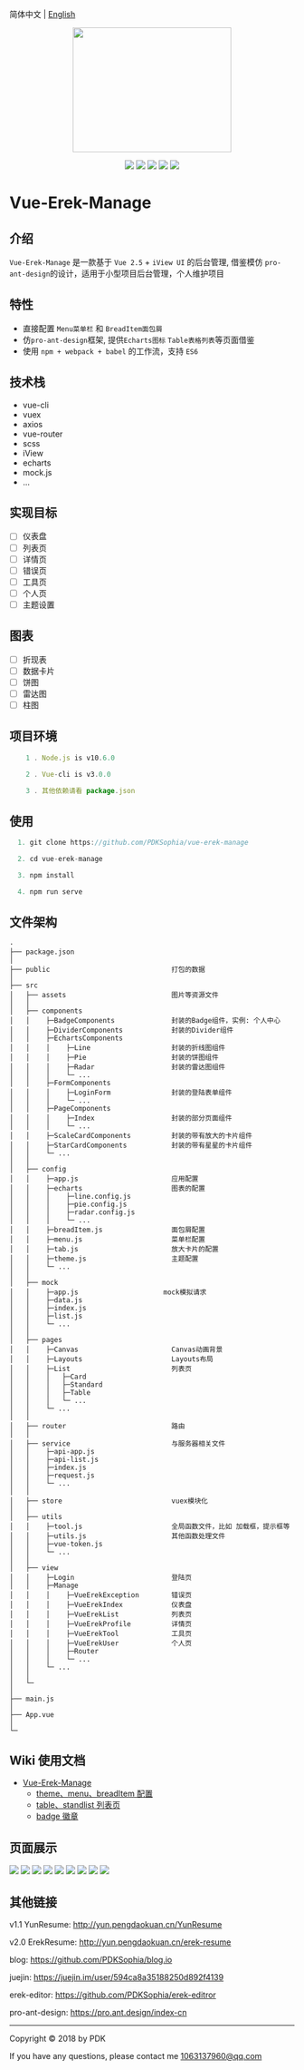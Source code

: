 简体中文 | [English](./README.en.md)

<div align='center'>

  <img src='https://github.com/PDKSophia/erek-resume-manage/raw/master/image/logo.png' width=280 height=220>

![](https://img.shields.io/badge/vue-2.5.2-blue.svg)
![](https://img.shields.io/badge/license-MIT-orange.svg)
![](https://img.shields.io/badge/echarts-4.1.0-yellow.svg)
![](https://img.shields.io/badge/iView-3.1.3-green.svg)
![](https://img.shields.io/badge/axios-0.18.0-red.svg)

</div>

# Vue-Erek-Manage

## 介绍

`Vue-Erek-Manage` 是一款基于 `Vue 2.5` + `iView UI` 的后台管理, 借鉴模仿 `pro-ant-design`的设计，适用于小型项目后台管理，个人维护项目

## 特性

- 直接配置 `Menu菜单栏` 和 `BreadItem面包屑`
- 仿`pro-ant-design`框架, 提供`Echarts图标` `Table表格列表`等页面借鉴
- 使用 `npm + webpack + babel` 的工作流，支持 `ES6`

<!-- ## Display Link -->
<!-- Link: http://yun.pengdaokuan.cn/erek-manage -->

## 技术栈

- vue-cli
- vuex
- axios
- vue-router
- scss
- iView
- echarts
- mock.js
- ...

## 实现目标

- [ ] 仪表盘
- [ ] 列表页
- [ ] 详情页
- [ ] 错误页
- [ ] 工具页
- [ ] 个人页
- [ ] 主题设置

## 图表

- [ ] 折现表
- [ ] 数据卡片
- [ ] 饼图
- [ ] 雷达图
- [ ] 柱图

## 项目环境

```javascript
    1 . Node.js is v10.6.0

    2 . Vue-cli is v3.0.0

    3 . 其他依赖请看 package.json

```

## 使用

```javascript
  1. git clone https://github.com/PDKSophia/vue-erek-manage

  2. cd vue-erek-manage

  3. npm install

  4. npm run serve
```

## 文件架构

```
·
├── package.json
│ 
├── public                              打包的数据
│ 
├── src
│   ├── assets                          图片等资源文件
│   │
│   ├── components
│   │    ├─BadgeComponents              封装的Badge组件，实例: 个人中心
│   │    ├─DividerComponents            封装的Divider组件
│   │    ├─EchartsComponents
│   │    │    ├─Line                    封装的折线图组件
│   │    │    ├─Pie                     封装的饼图组件
│   │    │    ├─Radar                   封装的雷达图组件
│   │    │    └─ ...
│   │    ├─FormComponents
│   │    │    ├─LoginForm               封装的登陆表单组件
│   │    │    └─ ...
│   │    ├─PageComponents
│   │    │    ├─Index                   封装的部分页面组件
│   │    │    └─ ...
│   │    ├─ScaleCardComponents          封装的带有放大的卡片组件
│   │    ├─StarCardComponents           封装的带有星星的卡片组件
│   │    └─ ...
│   │
│   ├── config
│   │    ├─app.js                       应用配置
│   │    ├─echarts                      图表的配置
│   │    │    ├─line.config.js
│   │    │    ├─pie.config.js
│   │    │    ├─radar.config.js
│   │    │    └─ ...
│   │    ├─breadItem.js                 面包屑配置
│   │    ├─menu.js                      菜单栏配置
│   │    ├─tab.js                       放大卡片的配置
│   │    ├─theme.js                     主题配置
│   │    └─ ...
│   │
│   ├── mock
│   │    ├─app.js                     mock模拟请求
│   │    ├─data.js
│   │    ├─index.js
│   │    ├─list.js
│   │    └─ ...
│   │
│   ├── pages
│   │    ├─Canvas                       Canvas动画背景
│   │    ├─Layouts                      Layouts布局
│   │    ├─List                         列表页
│   │    │   ├─Card
│   │    │   ├─Standard
│   │    │   ├─Table
│   │    │   └─ ...
│   │    └─ ...
│   │
│   ├── router                          路由
│   │
│   ├── service                         与服务器相关文件
│   │    ├─api-app.js
│   │    ├─api-list.js
│   │    ├─index.js
│   │    ├─request.js
│   │    └─ ...
│   │
│   ├── store                           vuex模块化
│   │
│   ├── utils
│   │    ├─tool.js                      全局函数文件，比如 加载框，提示框等
│   │    ├─utils.js                     其他函数处理文件
│   │    ├─vue-token.js
│   │    └─ ...
│   │
│   ├── view
│   │    ├─Login                        登陆页
│   │    ├─Manage
│   │    │    ├─VueErekException        错误页
│   │    │    ├─VueErekIndex            仪表盘
│   │    │    ├─VueErekList             列表页
│   │    │    ├─VueErekProfile          详情页
│   │    │    ├─VueErekTool             工具页
│   │    │    ├─VueErekUser             个人页
│   │    │    ├─Router
│   │    │    └─ ...
│   │    └─ ...
│   │
│   └─
│ 
├── main.js
│ 
├── App.vue
│ 
└─
```

## Wiki 使用文档

- [Vue-Erek-Manage](https://github.com/PDKSophia/vue-erek-manage/wiki/Vue-Erek-Manage-%E6%96%87%E6%A1%A3)
  - [theme、menu、breadItem 配置](https://github.com/PDKSophia/vue-erek-manage/wiki/%E9%85%8D%E7%BD%AE%E7%9B%B8%E5%85%B3%E6%96%87%E6%A1%A3)
  - [table、standlist 列表页](https://github.com/PDKSophia/vue-erek-manage/wiki/%E5%88%97%E8%A1%A8%E9%A1%B5)
  - [badge 徽章](https://github.com/PDKSophia/vue-erek-manage/wiki/%E5%BE%BD%E7%AB%A0)

## 页面展示

<img src='https://github.com/PDKSophia/erek-resume-manage/raw/master/image/vue-erek-0.png'>

<img src='https://github.com/PDKSophia/erek-resume-manage/raw/master/image/vue-erek-1.png'>

<img src='https://github.com/PDKSophia/erek-resume-manage/raw/master/image/vue-erek-2.png'>

<img src='https://github.com/PDKSophia/erek-resume-manage/raw/master/image/vue-erek-3.png'>

<img src='https://github.com/PDKSophia/erek-resume-manage/raw/master/image/vue-erek-4.png'>

<img src='https://github.com/PDKSophia/erek-resume-manage/raw/master/image/vue-erek-5.png'>

<img src='https://github.com/PDKSophia/erek-resume-manage/raw/master/image/vue-erek-exception-403.png'>

<img src='https://github.com/PDKSophia/erek-resume-manage/raw/master/image/vue-erek-exception-404.png'>

<img src='https://github.com/PDKSophia/erek-resume-manage/raw/master/image/vue-erek-exception-500.png'>

## 其他链接

v1.1 YunResume: http://yun.pengdaokuan.cn/YunResume

v2.0 ErekResume: http://yun.pengdaokuan.cn/erek-resume

blog: https://github.com/PDKSophia/blog.io

juejin: https://juejin.im/user/594ca8a35188250d892f4139

erek-editor: https://github.com/PDKSophia/erek-editror

pro-ant-design: https://pro.ant.design/index-cn

---

Copyright © 2018 by PDK

If you have any questions, please contact me 1063137960@qq.com
